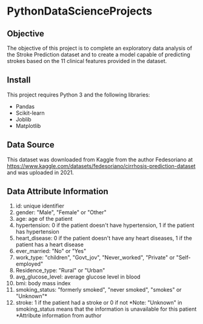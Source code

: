 # PythonDataScienceProjects

## Objective
The objective of this project is to complete an exploratory data analysis of the Stroke Prediction dataset and to create a model capable of predicting strokes based on the 11 clinical features provided in the dataset.

## Install
This project requires Python 3 and the following libraries:
  * Pandas
  * Scikit-learn
  * Joblib
  * Matplotlib

## Data Source
This dataset was downloaded from Kaggle from the author Fedesoriano at https://www.kaggle.com/datasets/fedesoriano/cirrhosis-prediction-dataset and was uploaded in 2021.

## Data Attribute Information
 1) id: unique identifier
 2) gender: "Male", "Female" or "Other"
 3) age: age of the patient
 4) hypertension: 0 if the patient doesn't have hypertension, 1 if the patient has hypertension
 5) heart_disease: 0 if the patient doesn't have any heart diseases, 1 if the patient has a heart disease
 6) ever_married: "No" or "Yes"
 7) work_type: "children", "Govt_jov", "Never_worked", "Private" or "Self-employed"
 8) Residence_type: "Rural" or "Urban"
 9) avg_glucose_level: average glucose level in blood
 10) bmi: body mass index
 11) smoking_status: "formerly smoked", "never smoked", "smokes" or "Unknown"*
 12) stroke: 1 if the patient had a stroke or 0 if not
  *Note: "Unknown" in smoking_status means that the information is unavailable for this patient
*Attribute information from author
